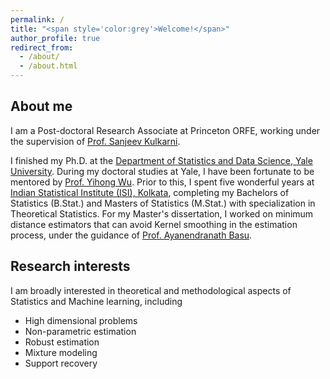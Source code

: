 ```yaml
---
permalink: /
title: "<span style='color:grey'>Welcome!</span>"
author_profile: true
redirect_from: 
  - /about/
  - /about.html
---
```


## About me

I am a Post-doctoral Research Associate at Princeton ORFE, working under the supervision of [Prof. Sanjeev Kulkarni](https://www.princeton.edu/~kulkarni/).

I finished my Ph.D. at the [Department of Statistics and Data Science, Yale University](https://statistics.yale.edu/). During my doctoral studies at Yale, I have been fortunate to be mentored by [Prof. Yihong Wu](http://www.stat.yale.edu/~yw562/). Prior to this, I spent five wonderful years at [Indian Statistical Institute (ISI), Kolkata](https://www.isical.ac.in/), completing my Bachelors of Statistics (B.Stat.) and Masters of Statistics (M.Stat.) with specialization in Theoretical Statistics. For my Master's dissertation, I worked on minimum distance estimators that can avoid Kernel smoothing in the estimation process, under the guidance of [Prof. Ayanendranath Basu](https://www.isical.ac.in/~ayanbasu/).

## Research interests

I am broadly interested in theoretical and methodological aspects of Statistics and Machine learning, including

* High dimensional problems
* Non-parametric estimation
* Robust estimation
* Mixture modeling
* Support recovery


